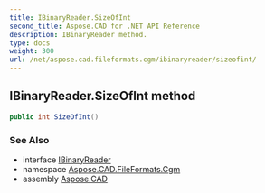 ```yaml
---
title: IBinaryReader.SizeOfInt
second_title: Aspose.CAD for .NET API Reference
description: IBinaryReader method. 
type: docs
weight: 300
url: /net/aspose.cad.fileformats.cgm/ibinaryreader/sizeofint/
---
```

## IBinaryReader.SizeOfInt method

```csharp
public int SizeOfInt()
```

### See Also

* interface [IBinaryReader](../)
* namespace [Aspose.CAD.FileFormats.Cgm](../../../aspose.cad.fileformats.cgm/)
* assembly [Aspose.CAD](../../../)


